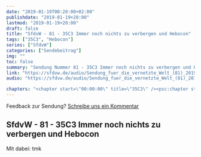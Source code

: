 ```yaml
---
date: "2019-01-19T00:20:00+02:00"
publishdate: "2019-01-19+20:00"
lastmod: "2019-01-19+20:00"
draft: false
title: "SfdvW - 81 - 35C3 Immer noch nichts zu verbergen und Hebocon"
tags: ["35C3", "Hebocon"]
series: ["SfdvW"]
categories: ["Sendebeitrag"]
img: ""
toc: false
summary: "Sendung Nummer 81 - 35C3 Immer noch nichts zu verbergen und Hebocon"
link: "https://sfdvw.de/audio/Sendung_fuer_die_vernetzte_Welt_(81)_2019_01_19_35C3_Immer_noch_nichts_zu_verbergen_und_Hebocon.mp3"
audio: "https://sfdvw.de/audio/Sendung_fuer_die_vernetzte_Welt_(81)_2019_01_19_35C3_Immer_noch_nichts_zu_verbergen_und_Hebocon.mp3"

chapters: "<chapter start=\"00:00:00\" title=\"35C3\" /><psc:chapter start=\"00:27:18\" title=\"Hebocon\" />"
---
```


<div align="center" id="example"></div>
<script src="https://cdn.podlove.org/web-player/embed.js"></script>


Feedback zur Sendung?
[Schreibe uns ein Kommentar](mailto:SfdvW@radiocorax.de)

## SfdvW - 81 - 35C3 Immer noch nichts zu verbergen und Hebocon
Mit dabei: tmk

<script>
  podlovePlayer('#example', '/blog/sfdvw81.json');
</script>

